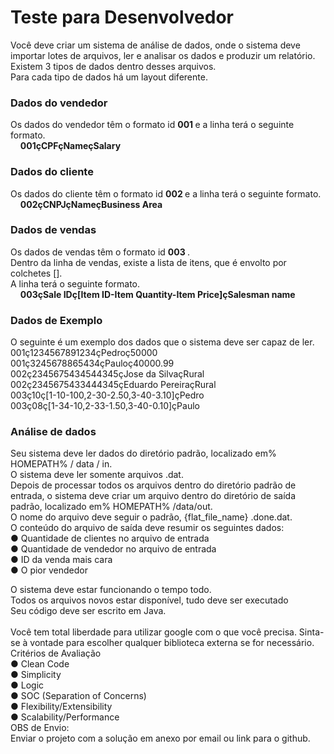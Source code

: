 <h1> <strong> Teste para Desenvolvedor </strong> </h1>
Você deve criar um sistema de análise de dados, onde o sistema deve importar lotes de arquivos, ler e analisar os dados e produzir um relatório. 
Existem 3 tipos de dados dentro desses arquivos. <br>
Para cada tipo de dados há um layout diferente. 

<h3> <strong> Dados do vendedor </strong> </h3>
Os dados do vendedor têm o formato id <strong> 001 </strong> e a linha terá o seguinte formato.
<br>  &nbsp; &nbsp; <strong> 001çCPFçNameçSalary </strong> <br>

<h3> <strong> Dados do cliente </strong> </h3>
Os dados do cliente têm o formato id <strong> 002 </strong> e a linha terá o seguinte formato.
<br>  &nbsp; &nbsp; <strong>  002çCNPJçNameçBusiness Area  </strong> <br>

<h3> <strong> Dados de vendas  </strong> </h3>
Os dados de vendas têm o formato id <strong> 003 </strong> . <br>Dentro da linha de vendas, existe a lista de itens, que é envolto por colchetes [].<br> A linha terá o seguinte formato. 
<br>  &nbsp; &nbsp; <strong> 003çSale IDç[Item ID-Item Quantity-Item Price]çSalesman name  </strong> <br> 

<h3> <strong> Dados de Exemplo </strong> </h3>
O seguinte é um exemplo dos dados que o sistema deve ser capaz de ler. <br>
001ç1234567891234çPedroç50000 <br>
001ç3245678865434çPauloç40000.99 <br>
002ç2345675434544345çJose da SilvaçRural <br>
002ç2345675433444345çEduardo PereiraçRural <br>
003ç10ç[1-10-100,2-30-2.50,3-40-3.10]çPedro <br>
003ç08ç[1-34-10,2-33-1.50,3-40-0.10]çPaulo <br>

<h3> <strong> Análise de dados  </strong> </h3>
Seu sistema deve ler dados do diretório padrão, localizado em% HOMEPATH% / data / in.  <br> 
O sistema deve ler somente arquivos .dat.  <br> 
Depois de processar todos os arquivos dentro do diretório padrão de entrada, o sistema deve criar um arquivo dentro do diretório de saída padrão, localizado em% HOMEPATH% /data/out.  <br> 
O nome do arquivo deve seguir o padrão, {flat_file_name} .done.dat.  <br> 
O conteúdo do arquivo de saída deve resumir os seguintes dados:  <br>
● Quantidade de clientes no arquivo de entrada  <br> 
● Quantidade de vendedor no arquivo de entrada  <br>  
● ID da venda mais cara  <br>  
● O pior vendedor  <br> 

O sistema deve estar funcionando o tempo todo.  <br> 
Todos os arquivos novos estar disponível, tudo deve ser executado  <br> 
Seu código deve ser escrito em Java.  <br>  
Você tem total liberdade para utilizar google com o que você precisa. Sinta-se à vontade para escolher qualquer biblioteca externa se for necessário.   <br> 
Critérios de Avaliação  <br> 
● Clean Code  <br> 
● Simplicity  <br> 
● Logic  <br> 
● SOC (Separation of Concerns)  <br> 
● Flexibility/Extensibility  <br> 
● Scalability/Performance  <br> 
OBS de Envio:  <br> 
Enviar o projeto com a solução em anexo por email ou link para o github. <br> 
